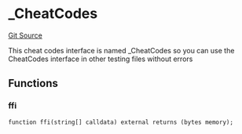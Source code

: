 # _CheatCodes
[Git Source](https://github.com/debtdao/pools/blob/3a355b63a4ea85c599cae3d82f5863faaeacb6a5/tests/foundry/utils/VyperDeployer.sol)

This cheat codes interface is named _CheatCodes so you can use the CheatCodes interface in other testing files without errors


## Functions
### ffi


```solidity
function ffi(string[] calldata) external returns (bytes memory);
```

